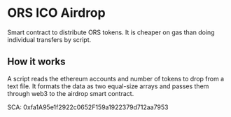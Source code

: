 # ORS ICO Airdrop

Smart contract to distribute ORS tokens. It is cheaper on gas than doing
individual transfers by script.

## How it works

A script reads the ethereum accounts and number of tokens to drop from
a text file. It formats the data as two equal-size arrays and passes them
through web3 to the airdrop smart contract.

SCA: 0xfa1A95e1f2922c0652F159a1922379d712aa7953

